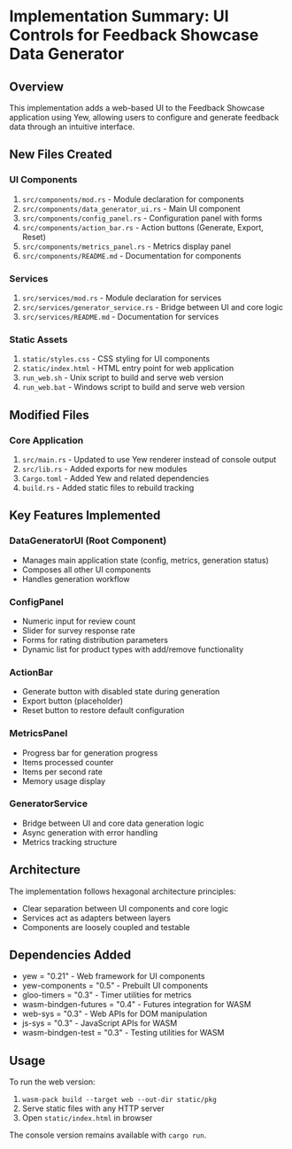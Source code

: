 # Implementation Summary: UI Controls for Feedback Showcase Data Generator

## Overview
This implementation adds a web-based UI to the Feedback Showcase application using Yew, allowing users to configure and generate feedback data through an intuitive interface.

## New Files Created

### UI Components
1. `src/components/mod.rs` - Module declaration for components
2. `src/components/data_generator_ui.rs` - Main UI component
3. `src/components/config_panel.rs` - Configuration panel with forms
4. `src/components/action_bar.rs` - Action buttons (Generate, Export, Reset)
5. `src/components/metrics_panel.rs` - Metrics display panel
6. `src/components/README.md` - Documentation for components

### Services
1. `src/services/mod.rs` - Module declaration for services
2. `src/services/generator_service.rs` - Bridge between UI and core logic
3. `src/services/README.md` - Documentation for services

### Static Assets
1. `static/styles.css` - CSS styling for UI components
2. `static/index.html` - HTML entry point for web application
3. `run_web.sh` - Unix script to build and serve web version
4. `run_web.bat` - Windows script to build and serve web version

## Modified Files

### Core Application
1. `src/main.rs` - Updated to use Yew renderer instead of console output
2. `src/lib.rs` - Added exports for new modules
3. `Cargo.toml` - Added Yew and related dependencies
4. `build.rs` - Added static files to rebuild tracking

## Key Features Implemented

### DataGeneratorUI (Root Component)
- Manages main application state (config, metrics, generation status)
- Composes all other UI components
- Handles generation workflow

### ConfigPanel
- Numeric input for review count
- Slider for survey response rate
- Forms for rating distribution parameters
- Dynamic list for product types with add/remove functionality

### ActionBar
- Generate button with disabled state during generation
- Export button (placeholder)
- Reset button to restore default configuration

### MetricsPanel
- Progress bar for generation progress
- Items processed counter
- Items per second rate
- Memory usage display

### GeneratorService
- Bridge between UI and core data generation logic
- Async generation with error handling
- Metrics tracking structure

## Architecture
The implementation follows hexagonal architecture principles:
- Clear separation between UI components and core logic
- Services act as adapters between layers
- Components are loosely coupled and testable

## Dependencies Added
- yew = "0.21" - Web framework for UI components
- yew-components = "0.5" - Prebuilt UI components
- gloo-timers = "0.3" - Timer utilities for metrics
- wasm-bindgen-futures = "0.4" - Futures integration for WASM
- web-sys = "0.3" - Web APIs for DOM manipulation
- js-sys = "0.3" - JavaScript APIs for WASM
- wasm-bindgen-test = "0.3" - Testing utilities for WASM

## Usage
To run the web version:
1. `wasm-pack build --target web --out-dir static/pkg`
2. Serve static files with any HTTP server
3. Open `static/index.html` in browser

The console version remains available with `cargo run`.